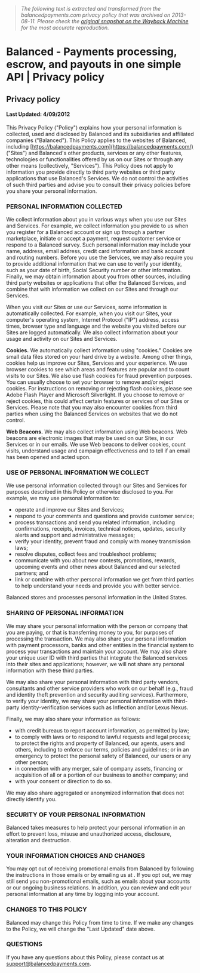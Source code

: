 > *The following text is extracted and transformed from the balancedpayments.com privacy policy that was archived on 2013-08-11. Please check the [original snapshot on the Wayback Machine](https://web.archive.org/web/20130811014857id_/https%3A//www.balancedpayments.com/privacy) for the most accurate reproduction.*

# Balanced - Payments processing, escrow, and payouts in one simple API | Privacy policy

## Privacy policy

#### Last Updated: 4/09/2012

This Privacy Policy ("Policy") explains how your personal information is collected, used and disclosed by Balanced and its subsidiaries and affiliated companies ("Balanced"). This Policy applies to the websites of Balanced, including [](https://balancedpayments.com/)[https://balancedpayments.com](https://balancedpayments.com/) ("Sites") and Balanced's other products, services or any other features, technologies or functionalities offered by us on our Sites or through any other means (collectively, "Services"). This Policy does not apply to information you provide directly to third party websites or third party applications that use Balanced's Services. We do not control the activities of such third parties and advise you to consult their privacy policies before you share your personal information.

### PERSONAL INFORMATION COLLECTED

We collect information about you in various ways when you use our Sites and Services. For example, we collect information you provide to us when you register for a Balanced account or sign up through a partner marketplace, initiate or accept a payment, request customer service or respond to a Balanced survey. Such personal information may include your name, address, email address, credit card information and bank account and routing numbers. Before you use the Services, we may also require you to provide additional information that we can use to verify your identity, such as your date of birth, Social Security number or other information. Finally, we may obtain information about you from other sources, including third party websites or applications that offer the Balanced Services, and combine that with information we collect on our Sites and through our Services.

When you visit our Sites or use our Services, some information is automatically collected. For example, when you visit our Sites, your computer's operating system, Internet Protocol ("IP") address, access times, browser type and language and the website you visited before our Sites are logged automatically. We also collect information about your usage and activity on our Sites and Services.

**Cookies.** We automatically collect information using "cookies." Cookies are small data files stored on your hard drive by a website. Among other things, cookies help us improve our Sites, Services and your experience. We use browser cookies to see which areas and features are popular and to count visits to our Sites. We also use flash cookies for fraud prevention purposes. You can usually choose to set your browser to remove and/or reject cookies. For instructions on removing or rejecting flash cookies, please see Adobe Flash Player and Microsoft Silverlight. If you choose to remove or reject cookies, this could affect certain features or services of our Sites or Services. Please note that you may also encounter cookies from third parties when using the Balanced Services on websites that we do not control.

**Web Beacons.** We may also collect information using Web beacons. Web beacons are electronic images that may be used on our Sites, in our Services or in our emails. We use Web beacons to deliver cookies, count visits, understand usage and campaign effectiveness and to tell if an email has been opened and acted upon.

### USE OF PERSONAL INFORMATION WE COLLECT

We use personal information collected through our Sites and Services for purposes described in this Policy or otherwise disclosed to you. For example, we may use personal information to:

  * operate and improve our Sites and Services;
  * respond to your comments and questions and provide customer service;
  * process transactions and send you related information, including confirmations, receipts, invoices, technical notices, updates, security alerts and support and administrative messages;
  * verify your identity, prevent fraud and comply with money transmission laws;
  * resolve disputes, collect fees and troubleshoot problems;
  * communicate with you about new contests, promotions, rewards, upcoming events and other news about Balanced and our selected partners; and
  * link or combine with other personal information we get from third parties to help understand your needs and provide you with better service.



Balanced stores and processes personal information in the United States.

### SHARING OF PERSONAL INFORMATION

We may share your personal information with the person or company that you are paying, or that is transferring money to you, for purposes of processing the transaction. We may also share your personal information with payment processors, banks and other entities in the financial system to process your transactions and maintain your account. We may also share your unique user ID with third parties that integrate the Balanced services into their sites and applications; however, we will not share any personal information with these third parties.

We may also share your personal information with third party vendors, consultants and other service providers who work on our behalf (e.g., fraud and identity theft prevention and security auditing services). Furthermore, to verify your identity, we may share your personal information with third-party identity-verification services such as Inflection and/or Lexus Nexus.

Finally, we may also share your information as follows:

  * with credit bureaus to report account information, as permitted by law;
  * to comply with laws or to respond to lawful requests and legal process; to protect the rights and property of Balanced, our agents, users and others, including to enforce our terms, policies and guidelines; or in an emergency to protect the personal safety of Balanced, our users or any other person;
  * in connection with any merger, sale of company assets, financing or acquisition of all or a portion of our business to another company; and
  * with your consent or direction to do so.



We may also share aggregated or anonymized information that does not directly identify you.

### SECURITY OF YOUR PERSONAL INFORMATION

Balanced takes measures to help protect your personal information in an effort to prevent loss, misuse and unauthorized access, disclosure, alteration and destruction.

### YOUR INFORMATION CHOICES AND CHANGES

You may opt out of receiving promotional emails from Balanced by following the instructions in those emails or by emailing us at . If you opt out, we may still send you non-promotional emails, such as emails about your accounts or our ongoing business relations. In addition, you can review and edit your personal information at any time by logging into your account.

### CHANGES TO THIS POLICY

Balanced may change this Policy from time to time. If we make any changes to the Policy, we will change the "Last Updated" date above.

### QUESTIONS

If you have any questions about this Policy, please contact us at support@balancedpayments.com.
